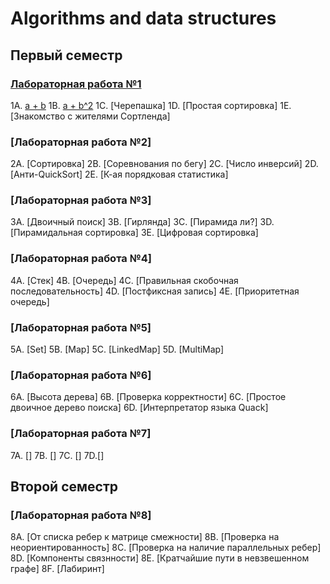 # Algorithms and data structures

## Первый семестр

### [Лабораторная работа №1](https://github.com/IISergeyII/Algorithms_and_data_structures/blob/master/Lab01/problems1.pdf)

1A. [a + b](https://github.com/IISergeyII/Algorithms_and_data_structures/tree/master/Lab01/1A)
1B. [a + b^2](https://github.com/IISergeyII/Algorithms_and_data_structures/tree/master/Lab01/1B)
1C. [Черепашка]
1D. [Простая сортировка]
1E. [Знакомство с жителями Сортленда]

### [Лабораторная работа №2]

2A. [Сортировка]
2B. [Соревнования по бегу]
2C. [Число инверсий]
2D. [Анти-QuickSort]
2E. [К-ая порядковая статистика]

### [Лабораторная работа №3]

3A. [Двоичный поиск]
3B. [Гирлянда]
3C. [Пирамида ли?]
3D. [Пирамидальная сортировка]
3E. [Цифровая сортировка]

### [Лабораторная работа №4]

4A. [Стек]
4B. [Очередь]
4C. [Правильная скобочная последовательность]
4D. [Постфиксная запись]
4E. [Приоритетная очередь]

### [Лабораторная работа №5]

5A. [Set]
5B. [Map]
5C. [LinkedMap]
5D. [MultiMap]

### [Лабораторная работа №6]

6A. [Высота дерева]
6B. [Проверка корректности]
6C. [Простое двоичное дерево поиска]
6D. [Интерпретатор языка Quack]

### [Лабораторная работа №7]

7A. []
7B. []
7C. []
7D.[]

## Второй семестр

### [Лабораторная работа №8]

8A. [От списка ребер к матрице смежности]
8B. [Проверка на неориентированность]
8C. [Проверка на наличие параллельных ребер]
8D. [Компоненты связнности]
8E. [Кратчайшие пути в невзвешенном графе]
8F. [Лабиринт]

